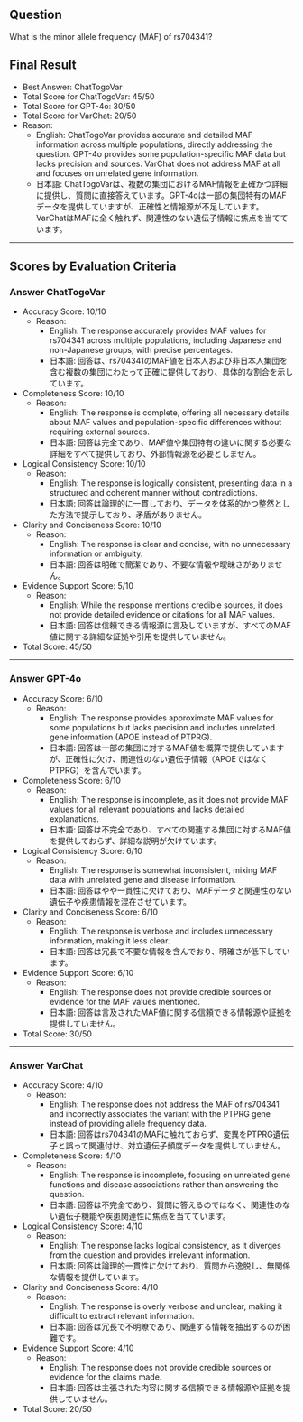 ## Question

What is the minor allele frequency (MAF) of rs704341?

## Final Result

- Best Answer: ChatTogoVar
- Total Score for ChatTogoVar: 45/50
- Total Score for GPT-4o: 30/50
- Total Score for VarChat: 20/50
- Reason:
  - English: ChatTogoVar provides accurate and detailed MAF information across multiple populations, directly addressing the question. GPT-4o provides some population-specific MAF data but lacks precision and sources. VarChat does not address MAF at all and focuses on unrelated gene information.
  - 日本語: ChatTogoVarは、複数の集団におけるMAF情報を正確かつ詳細に提供し、質問に直接答えています。GPT-4oは一部の集団特有のMAFデータを提供していますが、正確性と情報源が不足しています。VarChatはMAFに全く触れず、関連性のない遺伝子情報に焦点を当てています。

---

## Scores by Evaluation Criteria

### Answer ChatTogoVar
- Accuracy Score: 10/10
  - Reason: 
    - English: The response accurately provides MAF values for rs704341 across multiple populations, including Japanese and non-Japanese groups, with precise percentages.
    - 日本語: 回答は、rs704341のMAF値を日本人および非日本人集団を含む複数の集団にわたって正確に提供しており、具体的な割合を示しています。
- Completeness Score: 10/10
  - Reason: 
    - English: The response is complete, offering all necessary details about MAF values and population-specific differences without requiring external sources.
    - 日本語: 回答は完全であり、MAF値や集団特有の違いに関する必要な詳細をすべて提供しており、外部情報源を必要としません。
- Logical Consistency Score: 10/10
  - Reason: 
    - English: The response is logically consistent, presenting data in a structured and coherent manner without contradictions.
    - 日本語: 回答は論理的に一貫しており、データを体系的かつ整然とした方法で提示しており、矛盾がありません。
- Clarity and Conciseness Score: 10/10
  - Reason: 
    - English: The response is clear and concise, with no unnecessary information or ambiguity.
    - 日本語: 回答は明確で簡潔であり、不要な情報や曖昧さがありません。
- Evidence Support Score: 5/10
  - Reason: 
    - English: While the response mentions credible sources, it does not provide detailed evidence or citations for all MAF values.
    - 日本語: 回答は信頼できる情報源に言及していますが、すべてのMAF値に関する詳細な証拠や引用を提供していません。
- Total Score: 45/50

---

### Answer GPT-4o
- Accuracy Score: 6/10
  - Reason: 
    - English: The response provides approximate MAF values for some populations but lacks precision and includes unrelated gene information (APOE instead of PTPRG).
    - 日本語: 回答は一部の集団に対するMAF値を概算で提供していますが、正確性に欠け、関連性のない遺伝子情報（APOEではなくPTPRG）を含んでいます。
- Completeness Score: 6/10
  - Reason: 
    - English: The response is incomplete, as it does not provide MAF values for all relevant populations and lacks detailed explanations.
    - 日本語: 回答は不完全であり、すべての関連する集団に対するMAF値を提供しておらず、詳細な説明が欠けています。
- Logical Consistency Score: 6/10
  - Reason: 
    - English: The response is somewhat inconsistent, mixing MAF data with unrelated gene and disease information.
    - 日本語: 回答はやや一貫性に欠けており、MAFデータと関連性のない遺伝子や疾患情報を混在させています。
- Clarity and Conciseness Score: 6/10
  - Reason: 
    - English: The response is verbose and includes unnecessary information, making it less clear.
    - 日本語: 回答は冗長で不要な情報を含んでおり、明確さが低下しています。
- Evidence Support Score: 6/10
  - Reason: 
    - English: The response does not provide credible sources or evidence for the MAF values mentioned.
    - 日本語: 回答は言及されたMAF値に関する信頼できる情報源や証拠を提供していません。
- Total Score: 30/50

---

### Answer VarChat
- Accuracy Score: 4/10
  - Reason: 
    - English: The response does not address the MAF of rs704341 and incorrectly associates the variant with the PTPRG gene instead of providing allele frequency data.
    - 日本語: 回答はrs704341のMAFに触れておらず、変異をPTPRG遺伝子と誤って関連付け、対立遺伝子頻度データを提供していません。
- Completeness Score: 4/10
  - Reason: 
    - English: The response is incomplete, focusing on unrelated gene functions and disease associations rather than answering the question.
    - 日本語: 回答は不完全であり、質問に答えるのではなく、関連性のない遺伝子機能や疾患関連性に焦点を当てています。
- Logical Consistency Score: 4/10
  - Reason: 
    - English: The response lacks logical consistency, as it diverges from the question and provides irrelevant information.
    - 日本語: 回答は論理的一貫性に欠けており、質問から逸脱し、無関係な情報を提供しています。
- Clarity and Conciseness Score: 4/10
  - Reason: 
    - English: The response is overly verbose and unclear, making it difficult to extract relevant information.
    - 日本語: 回答は冗長で不明瞭であり、関連する情報を抽出するのが困難です。
- Evidence Support Score: 4/10
  - Reason: 
    - English: The response does not provide credible sources or evidence for the claims made.
    - 日本語: 回答は主張された内容に関する信頼できる情報源や証拠を提供していません。
- Total Score: 20/50